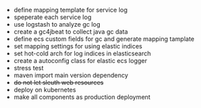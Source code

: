 * define mapping template for service log
* speperate each service log
* use logstash to analyze gc log
* create a gc4jbeat to collect java gc data
* define ecs custom fields for gc and generate mapping tamplate
* set mapping settings for using elastic indices
* set hot-cold arch for log indices in elasticsearch
* create a autoconfig class for elastic ecs logger
* stress test
* maven import main version dependency
* ~~do not let sleuth web resources~~
* deploy on kubernetes
* make all components as production deployment
